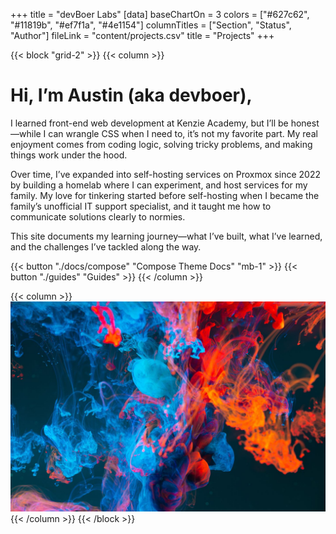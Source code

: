 +++
title = "devBoer Labs"
[data]
baseChartOn = 3
colors = ["#627c62", "#11819b", "#ef7f1a", "#4e1154"]
columnTitles = ["Section", "Status", "Author"]
fileLink = "content/projects.csv"
title = "Projects"
+++

{{< block "grid-2" >}}
{{< column >}}

# Hi, I’m Austin (aka devboer),

I learned front-end web development at Kenzie Academy, but I’ll be honest—while I can wrangle CSS when I need to, it’s not my favorite part. My real enjoyment comes from coding logic, solving tricky problems, and making things work under the hood.

Over time, I’ve expanded into self-hosting services on Proxmox since 2022 by building a homelab where I can experiment, and host services for my family. My love for tinkering started before self-hosting when I became the family’s unofficial IT support specialist, and it taught me how to communicate solutions clearly to normies.

This site documents my learning journey—what I’ve built, what I’ve learned, and the challenges I’ve tackled along the way.

{{< button "./docs/compose" "Compose Theme Docs" "mb-1" >}}
{{< button "./guides" "Guides" >}}
{{< /column >}}

{{< column >}}
![diy](/images/painting.jpg)
{{< /column >}}
{{< /block >}}
